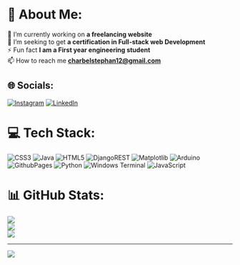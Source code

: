 # 💫 About Me:
🔭 I’m currently working on **a freelancing website**<br>🌱 I’m seeking to get **a certification in Full-stack web Development**<br>⚡ Fun fact **I am a First year engineering student**<br>📫 How to reach me **charbelstephan12@gmail.com**


## 🌐 Socials:
[![Instagram](https://img.shields.io/badge/Instagram-%23E4405F.svg?logo=Instagram&logoColor=white)](https://instagram.com/charbel_stephan) [![LinkedIn](https://img.shields.io/badge/LinkedIn-%230077B5.svg?logo=linkedin&logoColor=white)](https://linkedin.com/in/charbel-j-estephan) 

# 💻 Tech Stack:
![CSS3](https://img.shields.io/badge/css3-%231572B6.svg?style=plastic&logo=css3&logoColor=white) ![Java](https://img.shields.io/badge/java-%23ED8B00.svg?style=plastic&logo=openjdk&logoColor=white) ![HTML5](https://img.shields.io/badge/html5-%23E34F26.svg?style=plastic&logo=html5&logoColor=white) ![DjangoREST](https://img.shields.io/badge/DJANGO-REST-ff1709?style=plastic&logo=django&logoColor=white&color=ff1709&labelColor=gray) ![Matplotlib](https://img.shields.io/badge/Matplotlib-%23ffffff.svg?style=plastic&logo=Matplotlib&logoColor=black) ![Arduino](https://img.shields.io/badge/-Arduino-00979D?style=plastic&logo=Arduino&logoColor=white) ![GithubPages](https://img.shields.io/badge/github%20pages-121013?style=plastic&logo=github&logoColor=white) ![Python](https://img.shields.io/badge/python-3670A0?style=plastic&logo=python&logoColor=ffdd54) ![Windows Terminal](https://img.shields.io/badge/Windows%20Terminal-%234D4D4D.svg?style=plastic&logo=windows-terminal&logoColor=white) ![JavaScript](https://img.shields.io/badge/javascript-%23323330.svg?style=plastic&logo=javascript&logoColor=%23F7DF1E)
# 📊 GitHub Stats:
![](https://github-readme-stats.vercel.app/api?username=charbel-j-estephan&theme=dark&hide_border=false&include_all_commits=true&count_private=true)<br/>
![](https://github-readme-streak-stats.herokuapp.com/?user=charbel-j-estephan&theme=dark&hide_border=false)<br/>
![](https://github-readme-stats.vercel.app/api/top-langs/?username=charbel-j-estephan&theme=dark&hide_border=false&include_all_commits=true&count_private=true&layout=compact)

---
[![](https://visitcount.itsvg.in/api?id=charbel-j-estephan&icon=0&color=1)](https://visitcount.itsvg.in)

<!-- Proudly created with GPRM ( https://gprm.itsvg.in ) -->

